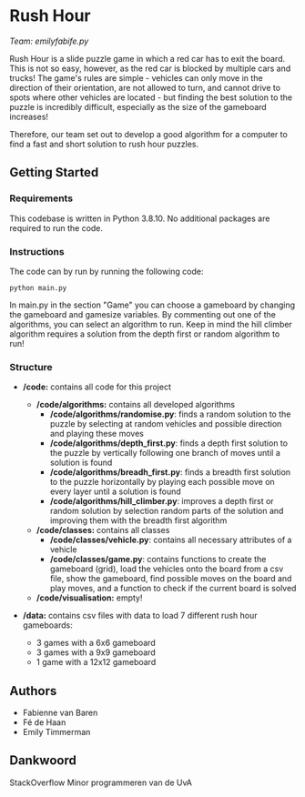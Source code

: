 # Rush Hour
*Team: emilyfabife.py*

Rush Hour is a slide puzzle game in which a red car has to exit the board. This is not so easy, however, as the red car is blocked by multiple cars and trucks! The game's rules are simple - vehicles can only move in the direction of their orientation, are not allowed to turn, and cannot drive to spots where other vehicles are located - but finding the best solution to the puzzle is incredibly difficult, especially as the size of the gameboard increases!

Therefore, our team set out to develop a good algorithm for a computer to find a fast and short solution to rush hour puzzles.

## Getting Started
### Requirements
This codebase is written in Python 3.8.10. No additional packages are required to run the code. 

### Instructions
The code can by run by running the following code:
```
python main.py
```
In main.py in the section "Game" you can choose a gameboard by changing the gameboard and gamesize variables. By commenting out one of the algorithms, you can select an algorithm to run. Keep in mind the hill climber algorithm requires a solution from the depth first or random algorithm to run!

### Structure 
- **/code:** contains all code for this project
  - **/code/algorithms:** contains all developed algorithms
    - **/code/algorithms/randomise.py**: finds a random solution to the puzzle by selecting at random vehicles and possible direction and playing these moves
    - **/code/algorithms/depth_first.py**: finds a depth first solution to the puzzle by vertically following one branch of moves until a solution is found
    - **/code/algorithms/breadh_first.py**: finds a breadth first solution to the puzzle horizontally by playing each possible move on every layer until a solution is found
    - **/code/algorithms/hill_climber.py**: improves a depth first or random solution by selection random parts of the solution and improving them with the breadth first algorithm
  - **/code/classes:** contains all classes
    - **/code/classes/vehicle.py**: contains all necessary attributes of a vehicle
    - **/code/classes/game.py**: contains functions to create the gameboard (grid), load the vehicles onto the board from a csv file, show the gameboard, find possible moves on the board and play moves, and a function to check if the current board is solved
  - **/code/visualisation:** empty!

- **/data:** contains csv files with data to load 7 different rush hour gameboards:
  - 3 games with a 6x6 gameboard
  - 3 games with a 9x9 gameboard
  - 1 game with a 12x12 gameboard

## Authors
- Fabienne van Baren
- Fé de Haan
- Emily Timmerman

## Dankwoord
StackOverflow
Minor programmeren van de UvA
